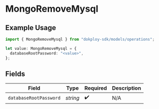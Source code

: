 # MongoRemoveMysql

## Example Usage

```typescript
import { MongoRemoveMysql } from "dokploy-sdk/models/operations";

let value: MongoRemoveMysql = {
  databaseRootPassword: "<value>",
};
```

## Fields

| Field                  | Type                   | Required               | Description            |
| ---------------------- | ---------------------- | ---------------------- | ---------------------- |
| `databaseRootPassword` | *string*               | :heavy_check_mark:     | N/A                    |